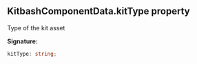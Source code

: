 
## KitbashComponentData.kitType property

Type of the kit asset

**Signature:**

```typescript
kitType: string;
```
